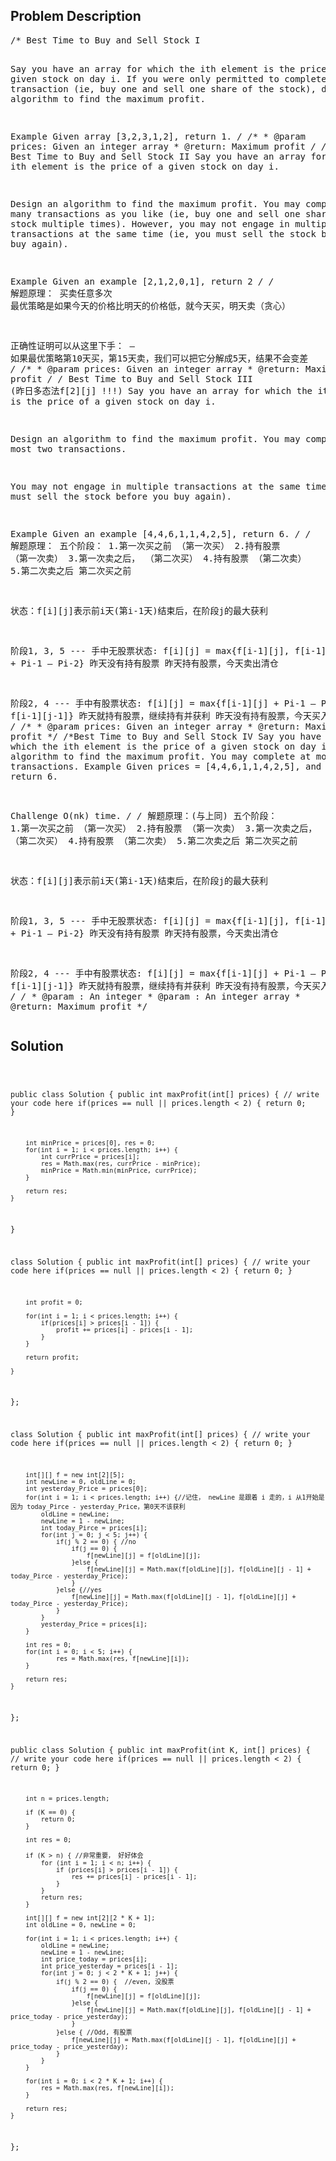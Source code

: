 <!--
<style>
  body { font-family: Arial, sans-serif; }
  .container { max-width: 100%; margin: auto; padding: 20px; }
  .comment-block { background-color: #f9f9f9; padding: 10px; border-left: 5px solid #ccc; max-width: 600px; margin: auto; word-wrap: break-word; white-space: pre-wrap; }
  .code-block { background-color: #f4f4f4; padding: 10px; border: 1px solid #ddd; }
</style>
-->

<div class='container'>
<h2>Problem Description</h2>
<div class='comment-block'>
<pre>
/* Best Time to Buy and Sell Stock I

Say you have an array for which the ith element is the price of a given stock on day i.
If you were only permitted to complete at most one transaction (ie, buy one and sell one share of the stock), 
design an algorithm to find the maximum profit.

Example
Given array [3,2,3,1,2], return 1.
*/
    /**
     * @param prices: Given an integer array
     * @return: Maximum profit
     */
/* Best Time to Buy and Sell Stock II 
Say you have an array for which the ith element is the price of a given stock on day i.

Design an algorithm to find the maximum profit. You may complete as many transactions as you like (ie, buy one and sell one share of the stock multiple times). 
However, you may not engage in multiple transactions at the same time (ie, you must sell the stock before you buy again).

Example
Given an example [2,1,2,0,1], return 2
*/
/* 解题原理： 买卖任意多次
最优策略是如果今天的价格比明天的价格低，就今天买，明天卖（贪心）

正确性证明可以从这里下手：
– 如果最优策略第10天买，第15天卖，我们可以把它分解成5天，结果不会变差
*/
    /**
     * @param prices: Given an integer array
     * @return: Maximum profit
     */
/* Best Time to Buy and Sell Stock III (昨日多态法f[2][j]  !!!)
Say you have an array for which the ith element is the price of a given stock on day i.

Design an algorithm to find the maximum profit. You may complete at most two transactions.

You may not engage in multiple transactions at the same time (ie, you must sell the stock before you buy again).

Example
Given an example [4,4,6,1,1,4,2,5], return 6.
*/
/* 解题原理：
五个阶段：
1.第一次买之前   （第一次买）   2.持有股票     （第一次卖）    3.第一次卖之后，     （第二次买）   4.持有股票      （第二次卖）  5.第二次卖之后
                                                          第二次买之前

状态：f[i][j]表示前i天(第i-1天)结束后，在阶段j的最大获利

阶段1,	3,	5	--- 手中无股票状态:
f[i][j]	=	max{f[i-1][j],	       f[i-1][j-1] + Pi-1 – Pi-2}
	            昨天没有持有股票      昨天持有股票，今天卖出清仓


阶段2,	4 --- 手中有股票状态:
f[i][j]	=	max{f[i-1][j]	+	Pi-1 – Pi-2,	f[i-1][j-1]}
                昨天就持有股票，继续持有并获利       昨天没有持有股票，今天买入
*/
    /**
     * @param prices: Given an integer array
     * @return: Maximum profit
     */
/*Best Time to Buy and Sell Stock IV 
Say you have an array for which the ith element is the price of a given stock on day i.
Design an algorithm to find the maximum profit. You may complete at most k transactions.
Example
Given prices = [4,4,6,1,1,4,2,5], and k = 2, return 6.

Challenge 
O(nk) time.
*/
/* 解题原理：(与上同)
五个阶段：
1.第一次买之前   （第一次买）   2.持有股票     （第一次卖）    3.第一次卖之后，     （第二次买）   4.持有股票      （第二次卖）  5.第二次卖之后
                                                          第二次买之前

状态：f[i][j]表示前i天(第i-1天)结束后，在阶段j的最大获利

阶段1,    3,  5   --- 手中无股票状态:
f[i][j] =   max{f[i-1][j],         f[i-1][j-1] + Pi-1 – Pi-2}
                昨天没有持有股票      昨天持有股票，今天卖出清仓


阶段2,    4 --- 手中有股票状态:
f[i][j] =   max{f[i-1][j]   +   Pi-1 – Pi-2,    f[i-1][j-1]}
                昨天就持有股票，继续持有并获利       昨天没有持有股票，今天买入
*/
    /*
     * @param : An integer
     * @param : An integer array
     * @return: Maximum profit
     */
</pre>
</div>

<h2>Solution</h2>
<div class='code-block'>
<pre><code class='language-java'>

public class Solution {
    public int maxProfit(int[] prices) {
        // write your code here
        if(prices == null || prices.length < 2) {
            return 0;
        }
        
        int minPrice = prices[0], res = 0;
        for(int i = 1; i < prices.length; i++) {
            int currPrice = prices[i];
            res = Math.max(res, currPrice - minPrice);
            minPrice = Math.min(minPrice, currPrice);
        }
        
        return res;
    }
}





class Solution {
    public int maxProfit(int[] prices) {
        // write your code here
        if(prices == null || prices.length < 2) {
            return 0;
        }
        
        int profit = 0;
        
        for(int i = 1; i < prices.length; i++) {
            if(prices[i] > prices[i - 1]) {
                profit += prices[i] - prices[i - 1];
            }
        }
        
        return profit;
        
    }
};




class Solution {
    public int maxProfit(int[] prices) {
        // write your code here
        if(prices == null || prices.length < 2) {
            return 0;
        }
        
        int[][] f = new int[2][5];
        int newLine = 0, oldLine = 0;
        int yesterday_Price = prices[0];
        for(int i = 1; i < prices.length; i++) {//记住， newLine 是跟着 i 走的，i 从1开始是因为 today_Pirce - yesterday_Price，第0天不该获利
            oldLine = newLine;
            newLine = 1 - newLine;
            int today_Pirce = prices[i];
            for(int j = 0; j < 5; j++) {
                if(j % 2 == 0) { //no
                    if(j == 0) {
                        f[newLine][j] = f[oldLine][j];
                    }else {
                        f[newLine][j] = Math.max(f[oldLine][j], f[oldLine][j - 1] + today_Pirce - yesterday_Price);
                    }
                }else {//yes
                    f[newLine][j] = Math.max(f[oldLine][j - 1], f[oldLine][j] + today_Pirce - yesterday_Price);
                }
            }
            yesterday_Price = prices[i];
        }
         
        int res = 0;
        for(int i = 0; i < 5; i++) {
                res = Math.max(res, f[newLine][i]);
        }
        
        return res;
    }
};




public class Solution {
    public int maxProfit(int K, int[] prices) {
        // write your code here
        if(prices == null || prices.length < 2) {
            return 0;
        }
        
        int n = prices.length;
        
        if (K == 0) {
            return 0;
        }
        
        int res = 0;
        
        if (K > n) { //非常重要， 好好体会
            for (int i = 1; i < n; i++) {
                if (prices[i] > prices[i - 1]) {
                    res += prices[i] - prices[i - 1];
                }
            }
            return res;
        }
        
        int[][] f = new int[2][2 * K + 1];
        int oldLine = 0, newLine = 0;
        
        for(int i = 1; i < prices.length; i++) {
            oldLine = newLine;
            newLine = 1 - newLine;
            int price_today = prices[i];
            int price_yesterday = prices[i - 1];
            for(int j = 0; j < 2 * K + 1; j++) {
                if(j % 2 == 0) {  //even, 没股票
                    if(j == 0) {
                        f[newLine][j] = f[oldLine][j];
                    }else {
                        f[newLine][j] = Math.max(f[oldLine][j], f[oldLine][j - 1] + price_today - price_yesterday);
                    }
                }else { //Odd, 有股票
                    f[newLine][j] = Math.max(f[oldLine][j - 1], f[oldLine][j] + price_today - price_yesterday);
                }
            }
        }
        
        for(int i = 0; i < 2 * K + 1; i++) {
            res = Math.max(res, f[newLine][i]);
        }
        
        return res;
    }
};


















</code></pre>
</div>
</div>
